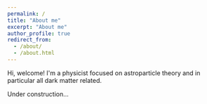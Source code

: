 ```yaml
---
permalink: /
title: "About me"
excerpt: "About me"
author_profile: true
redirect_from:
  - /about/
  - /about.html
---
```


Hi, welcome! I'm a physicist focused on astroparticle theory and in particular all dark matter related.

Under construction...
